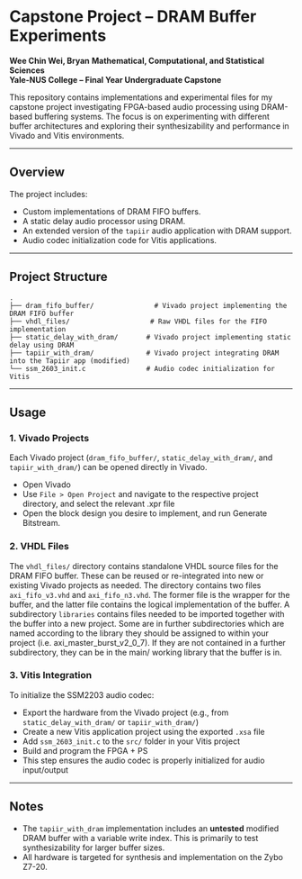 # Capstone Project – DRAM Buffer Experiments  
**Wee Chin Wei, Bryan**
**Mathematical, Computational, and Statistical Sciences**  
**Yale-NUS College – Final Year Undergraduate Capstone**

This repository contains implementations and experimental files for my capstone project investigating FPGA-based audio processing using DRAM-based buffering systems. The focus is on experimenting with different buffer architectures and exploring their synthesizability and performance in Vivado and Vitis environments.

---

## Overview

The project includes:

- Custom implementations of DRAM FIFO buffers.
- A static delay audio processor using DRAM.
- An extended version of the `tapiir` audio application with DRAM support.
- Audio codec initialization code for Vitis applications.

---

## Project Structure

```
.
├── dram_fifo_buffer/               # Vivado project implementing the DRAM FIFO buffer
├── vhdl_files/                    # Raw VHDL files for the FIFO implementation
├── static_delay_with_dram/       # Vivado project implementing static delay using DRAM
├── tapiir_with_dram/             # Vivado project integrating DRAM into the Tapiir app (modified)
└── ssm_2603_init.c               # Audio codec initialization for Vitis
```

---

## Usage

### 1. **Vivado Projects**
Each Vivado project (`dram_fifo_buffer/`, `static_delay_with_dram/`, and `tapiir_with_dram/`) can be opened directly in Vivado.

- Open Vivado
- Use `File > Open Project` and navigate to the respective project directory, and select the relevant .xpr file
- Open the block design you desire to implement, and run Generate Bitstream.

### 2. **VHDL Files**
The `vhdl_files/` directory contains standalone VHDL source files for the DRAM FIFO buffer. These can be reused or re-integrated into new or existing Vivado projects as needed. 
The directory contains two files `axi_fifo_v3.vhd` and `axi_fifo_n3.vhd`. The former file is the wrapper for the buffer, and the latter file contains the logical implementation of the buffer.
A subdirectory `libraries` contains files needed to be imported together with the buffer into a new project. Some are in further subdirectories which are named according to the library they should be assigned to within your project (i.e. axi_master_burst_v2_0_7).
If they are not contained in a further subdirectory, they can be in the main/ working library that the buffer is in.

### 3. **Vitis Integration**
To initialize the SSM2203 audio codec:

- Export the hardware from the Vivado project (e.g., from `static_delay_with_dram/` or `tapiir_with_dram/`)
- Create a new Vitis application project using the exported `.xsa` file
- Add `ssm_2603_init.c` to the `src/` folder in your Vitis project
- Build and program the FPGA + PS
- This step ensures the audio codec is properly initialized for audio input/output

---

## Notes

- The `tapiir_with_dram` implementation includes an **untested** modified DRAM buffer with a variable write index. This is primarily to test synthesizability for larger buffer sizes.
- All hardware is targeted for synthesis and implementation on the Zybo Z7-20.
